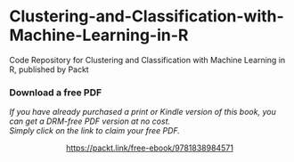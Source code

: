# Clustering-and-Classification-with-Machine-Learning-in-R
Code Repository for Clustering and Classification with Machine Learning in R, published by Packt
### Download a free PDF

 <i>If you have already purchased a print or Kindle version of this book, you can get a DRM-free PDF version at no cost.<br>Simply click on the link to claim your free PDF.</i>
<p align="center"> <a href="https://packt.link/free-ebook/9781838984571">https://packt.link/free-ebook/9781838984571 </a> </p>
